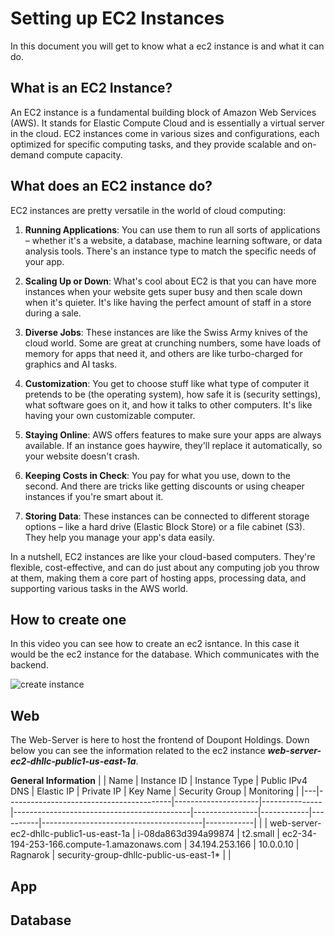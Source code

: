 # Setting up EC2 Instances
In this document you will get to know what a ec2 instance is and what it can do.

## What is an EC2 Instance?

An EC2 instance is a fundamental building block of Amazon Web Services (AWS). It stands for Elastic Compute Cloud and is essentially a virtual server in the cloud. EC2 instances come in various sizes and configurations, each optimized for specific computing tasks, and they provide scalable and on-demand compute capacity.

## What does an EC2 instance do?

EC2 instances are pretty versatile in the world of cloud computing:

1. **Running Applications**: You can use them to run all sorts of applications – whether it's a website, a database, machine learning software, or data analysis tools. There's an instance type to match the specific needs of your app.

2. **Scaling Up or Down**: What's cool about EC2 is that you can have more instances when your website gets super busy and then scale down when it's quieter. It's like having the perfect amount of staff in a store during a sale.

3. **Diverse Jobs**: These instances are like the Swiss Army knives of the cloud world. Some are great at crunching numbers, some have loads of memory for apps that need it, and others are like turbo-charged for graphics and AI tasks.

4. **Customization**: You get to choose stuff like what type of computer it pretends to be (the operating system), how safe it is (security settings), what software goes on it, and how it talks to other computers. It's like having your own customizable computer.

5. **Staying Online**: AWS offers features to make sure your apps are always available. If an instance goes haywire, they'll replace it automatically, so your website doesn't crash.

6. **Keeping Costs in Check**: You pay for what you use, down to the second. And there are tricks like getting discounts or using cheaper instances if you're smart about it.

7. **Storing Data**: These instances can be connected to different storage options – like a hard drive (Elastic Block Store) or a file cabinet (S3). They help you manage your app's data easily.

In a nutshell, EC2 instances are like your cloud-based computers. They're flexible, cost-effective, and can do just about any computing job you throw at them, making them a core part of hosting apps, processing data, and supporting various tasks in the AWS world.

## How to create one

In this video you can see how to create an ec2 isntance. In this case it would be the ec2 instance for the database. Which communicates with the backend.

![create instance](../images/ec2-instance-setup.gif)

## Web
The Web-Server is here to host the frontend of Doupont Holdings. Down below you can see the information related to the ec2 instance ***web-server-ec2-dhllc-public1-us-east-1a***.

**General Information**
|   | Name                                    | Instance ID         | Instance Type | Public IPv4 DNS                            | Elastic IP     | Private IP | Key Name | Security Group                         | Monitoring |
|---|-----------------------------------------|---------------------|---------------|--------------------------------------------|----------------|------------|----------|----------------------------------------|------------|
|   | web-server-ec2-dhllc-public1-us-east-1a | i-08da863d394a99874 | t2.small      | ec2-34-194-253-166.compute-1.amazonaws.com | 34.194.253.166 | 10.0.0.10  | Ragnarok | security-group-dhllc-public-us-east-1* |            |

## App

## Database
